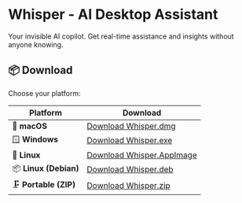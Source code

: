 # Whisper - AI Desktop Assistant

Your invisible AI copilot. Get real-time assistance and insights without anyone knowing.

## 📦 Download

Choose your platform:

| Platform | Download |
|----------|----------|
| 🍎 **macOS** | [Download Whisper.dmg](https://github.com/yourusername/whisper-desktop/releases/latest/download/Whisper.dmg) |
| 🪟 **Windows** | [Download Whisper.exe](https://github.com/yourusername/whisper-desktop/releases/latest/download/Whisper.exe) |
| 🐧 **Linux** | [Download Whisper.AppImage](https://github.com/yourusername/whisper-desktop/releases/latest/download/Whisper.AppImage) |
| 📦 **Linux (Debian)** | [Download Whisper.deb](https://github.com/yourusername/whisper-desktop/releases/latest/download/Whisper.deb) |
| 🗜️ **Portable (ZIP)** | [Download Whisper.zip](https://github.com/yourusername/whisper-desktop/releases/latest/download/Whisper.zip) |

